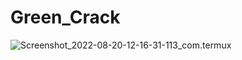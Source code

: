 # Green_Crack



![Screenshot_2022-08-20-12-16-31-113_com.termux](https://user-images.githubusercontent.com/2022-08-20-12-16-31-113_com.termux.jpg)
